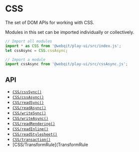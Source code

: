 # CSS

The set of DOM APIs for working with CSS.

Modules in this set can be imported individually or collectively.

```javascript
// Import all modules
import * as CSS from '@webqit/play-ui/src/index.js';
let cssAsync = CSS.cssAsync;

// Import a module
import cssAsync from '@webqit/play-ui/src/cssAsync.js';
```

## API
+ [`CSS/cssSync()`](csssync)
+ [`CSS/cssAsync()`](cssasync)
+ [`CSS/readSync()`](readsync)
+ [`CSS/readAsync()`](readasync)
+ [`CSS/writeSync()`](writesync)
+ [`CSS/writeAsync()`](writeasync)
+ [`CSS/readRendering()`](readrendering)
+ [`CSS/readInline()`](readinline)
+ [`CSS/readStylesheet()`](readstylesheet)
+ [`CSS/transaction()`](transaction)
+ [CSS/TransformRule](TransformRule
